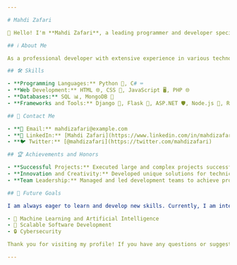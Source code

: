 ```yaml
---

# Mahdi Zafari

👋 Hello! I'm **Mahdi Zafari**, a leading programmer and developer specializing in web and software development. Here, you can explore my projects, achievements, and contributions in the technology world.

## ℹ️ About Me

As a professional developer with extensive experience in various technologies, I am passionate about creating innovative and effective solutions for complex problems. My expertise in multiple programming languages and tools enables me to successfully tackle challenging projects and achieve excellent results.

## 🛠️ Skills

- **Programming Languages:** Python 🐍, C# ⌨️
- **Web Development:** HTML 🌐, CSS 🎨, JavaScript 🖥️, PHP 🌐
- **Databases:** SQL 📊, MongoDB 📂
- **Frameworks and Tools:** Django 🎻, Flask 🌿, ASP.NET 🛡️, Node.js 🚀, React ⚛️

## 📧 Contact Me

- **📩 Email:** mahdizafari@example.com
- **🔗 LinkedIn:** [Mahdi Zafari](https://www.linkedin.com/in/mahdizafari)
- **🐦 Twitter:** [@mahdizafari](https://twitter.com/mahdizafari)

## 🏆 Achievements and Honors

- **Successful Projects:** Executed large and complex projects successfully and received positive feedback from clients.
- **Innovation and Creativity:** Developed unique solutions for technical problems and enhanced system efficiency.
- **Team Leadership:** Managed and led development teams to achieve project goals on time.

## 🎯 Future Goals

I am always eager to learn and develop new skills. Currently, I am interested in enhancing my knowledge in the following areas:

- 🤖 Machine Learning and Artificial Intelligence
- 🚀 Scalable Software Development
- 🔒 Cybersecurity

Thank you for visiting my profile! If you have any questions or suggestions, feel free to get in touch.

--- 
```

